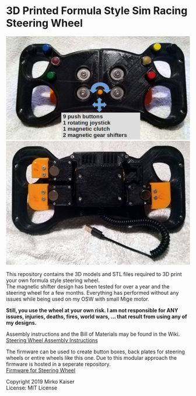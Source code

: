 # 3D Printed Formula Style Sim Racing Steering Wheel
![Example of steering wheel](https://raw.githubusercontent.com/KaiserSoft/3d-printed-formula-style-steering-wheel/master/pictures/wheel%20front%20with%20buttons%20and%20arrows.jpg) 
![Back of assembled steering wheel](https://raw.githubusercontent.com/KaiserSoft/3d-printed-formula-style-steering-wheel/master/pictures/wheel%20back%20assembled.jpg)    

This repository contains the 3D models and STL files required to 3D print your own formula style steering wheel.     
The magnetic shifter design has been tested for over a year and the steering wheel for a few months. Everything has performed without any issues while being used on my OSW with small Mige motor.    

**Still, you use the wheel at your own risk. I am not responsible for ANY issues, injuries, deaths, fires, world wars, ... that result from using any of my designs.**     


Assembly instructions and the Bill of Materials may be found in the Wiki. [Steering Wheel Assembly Instructions](https://github.com/KaiserSoft/3d-printed-formula-style-steering-wheel/wiki)     
    
The firmware can be used to create button boxes, back plates for steering wheels or entire wheels like this one. Due to this modular approach the firmware is hosted in a seperate repository.     
[Firmware for Steering Wheel](https://github.com/KaiserSoft/simwheel-firmware-arduino-pro-micro)

Copyright 2019 Mirko Kaiser     
License: MIT License


